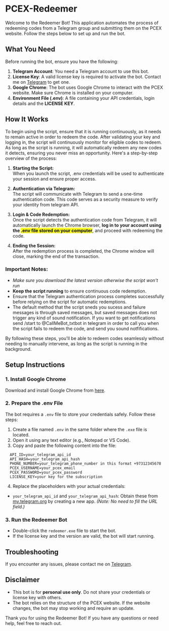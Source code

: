 # PCEX-Redeemer

Welcome to the Redeemer Bot! This application automates the process of redeeming codes from a Telegram group and submitting them on the PCEX website. Follow the steps below to set up and run the bot.

## What You Need

Before running the bot, ensure you have the following:

1. **Telegram Account**: You need a Telegram account to use this bot.
2. **License Key**: A valid license key is required to activate the bot. Contact me on [Telegram](https://t.me/Redeemer_010) to get one.
3. **Google Chrome**: The bot uses Google Chrome to interact with the PCEX website. Make sure Chrome is installed on your computer.
4. **Environment File (.env)**: A file containing your API credentials, login details and the **LICENSE KEY**.
## How It Works

To begin using the script, ensure that it is running continuously, as it needs to remain active in order to redeem the code. After validating your key and logging in, the script will continuously monitor for eligible codes to redeem. As long as the script is running, it will automatically redeem any new codes it detects, ensuring you never miss an opportunity. Here's a step-by-step overview of the process:

1. **Starting the Script:**  
   When you launch the script, .env credentials will be used  to authenticate your session and ensure proper access.

2. **Authentication via Telegram:**  
   The script will communicate with Telegram to send a one-time authentication code. This code serves as a security measure to verify your identity from telegram API.

3. **Login & Code Redemption:**  
   Once the script detects the authentication code from Telegram, it will automatically launch the Chrome browser, **log in to your account using the <mark>.env file stored on your computer</mark>**, and proceed with redeeming the code.

4. **Ending the Session:**  
   After the redemption process is completed, the Chrome window will close, marking the end of the transaction.

### Important Notes:
- *Make sure you download the latest version otherwise the script won't run*
- **Keep the script running** to ensure continuous code redemption.
- Ensure that the Telegram authentication process completes successfully before relying on the script for automatic redemptions.
- The default method that the script sneds you sucess and failure messages is through saved messages, but saved messages does not trigger any kind of sound notification. If you want to get notifications send /start to @CallMeBot_txtbot in telegram in order to call you when the script fails to redeem the code, and send you sound notfifications.

By following these steps, you'll be able to redeem codes seamlessly without needing to manually intervene, as long as the script is running in the background.

## Setup Instructions

### 1. Install Google Chrome

Download and install Google Chrome from [here](https://www.google.com/chrome/).

### 2. Prepare the .env File

The bot requires a `.env` file to store your credentials safely. Follow these steps:

1. Create a file named `.env` in the same folder where the `.exe` file is located.
2. Open it using any text editor (e.g., Notepad or VS Code).
3. Copy and paste the following content into the file:
 ```
   API_ID=your_telegram_api_id
   API_HASH=your_telegram_api_hash
   PHONE_NUMBER=your_telegram_phone_number in this format +97312345678
   PCEX_USERNAME=your_pcex_email
   PCEX_PASSWORD=your_pcex_password
   LICENSE_KEY=your key for the subscription
   ```

4. Replace the placeholders with your actual credentials:
- `your_telegram_api_id` and `your_telegram_api_hash`: Obtain these from [my.telegram.org](https://my.telegram.org/apps) by creating a new app. *(Note: No need to fill the URL field.)*

### 3. Run the Redeemer Bot

- Double-click the `redeemer.exe` file to start the bot.
- If the license key and the version are valid, the bot will start running.

## Troubleshooting

If you encounter any issues, please contact me on [Telegram](https://t.me/Redeemer_010).

## Disclaimer

- This bot is for **personal use only**. Do not share your credentials or license key with others.
- The bot relies on the structure of the PCEX website. If the website changes, the bot may stop working and require an update.

Thank you for using the Redeemer Bot! If you have any questions or need help, feel free to reach out.

  
